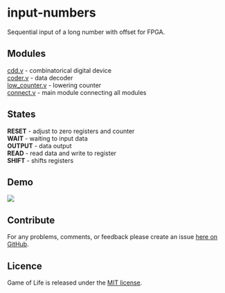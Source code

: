 # input-numbers
Sequential input of a long number with offset for FPGA.

## Modules
<a href="https://github.com/mamadaliev/input-numbers/blob/master/cdd.v">cdd.v</a> - combinatorical digital device<br>
<a href="https://github.com/mamadaliev/input-numbers/blob/master/coder.v">coder.v</a> - data decoder<br>
<a href="https://github.com/mamadaliev/input-numbers/blob/master/low_counter.v">low_counter.v</a> - lowering counter<br>
<a href="https://github.com/mamadaliev/input-numbers/blob/master/connect.v">connect.v</a> - main module connecting all modules</br>

## States
<b>RESET</b> - adjust to zero registers and counter<br>
<b>WAIT</b> - waiting to input data<br>
<b>OUTPUT</b> - data output<br>
<b>READ</b> - read data and write to register<br>
<b>SHIFT</b> - shifts registers<br>

## Demo
<img src="https://i.ibb.co/HTs9WG0/test.gif">

## Contribute
For any problems, comments, or feedback please create an issue [here on GitHub](https://github.com/mamadaliev/input-numbers/issues).
<br>

## Licence
Game of Life is released under the [MIT license](https://en.wikipedia.org/wiki/MIT_License).
